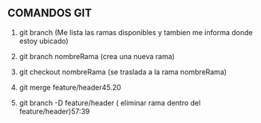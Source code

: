 ## COMANDOS GIT
1. git branch (Me lista las ramas disponibles y tambien me informa donde estoy ubicado)
2. git branch nombreRama (crea una nueva rama)
3. git checkout nombreRama (se traslada a la rama nombreRama)
4. git merge feature/header45.20

5. git branch -D feature/header ( eliminar rama dentro del feature/header)57:39